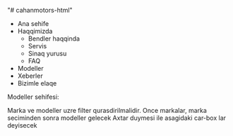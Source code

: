 "# cahanmotors-html"

- Ana sehife
- Haqqimizda
  - Bendler haqqinda
  - Servis
  - Sinaq yurusu
  - FAQ
- Modeller
- Xeberler
- Bizimle elaqe

Modeller sehifesi:

Marka ve modeller uzre filter qurasdirilmalidir. Once markalar, marka seciminden sonra modeller gelecek
Axtar duymesi ile asagidaki car-box lar deyisecek

